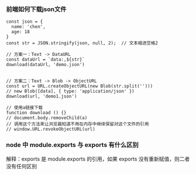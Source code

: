 <!-- https://github.com/shfshanyue/Daily-Question -->

### 前端如何下载json文件
```
const json = {
  name: 'chen',
  age: 18
}
const str = JSON.stringify(json, null, 2);  // 文本缩进空格2

// 方案一：Text -> DataURL
const dataUrl = `data:,${str}`
download(dataUrl, 'demo.json')


// 方案二：Text -> Blob -> ObjectURL
const url = URL.createObjectURL(new Blob(str.split('')))
// new Blob([data], { type: 'application/json' })
download(url, 'demo1.json')

// 使用a链接下载
function download () {}
// document.body.removeChild(a)
// 调用这个方法来让浏览器知道不用在内存中继续保留对这个文件的引用
// window.URL.revokeObjectURL(url)
```

### node 中 module.exports 与 exports 有什么区别
解释：exports 是 module.exports 的引用，如果 exports 没有重新赋值，则二者没有任何区别
